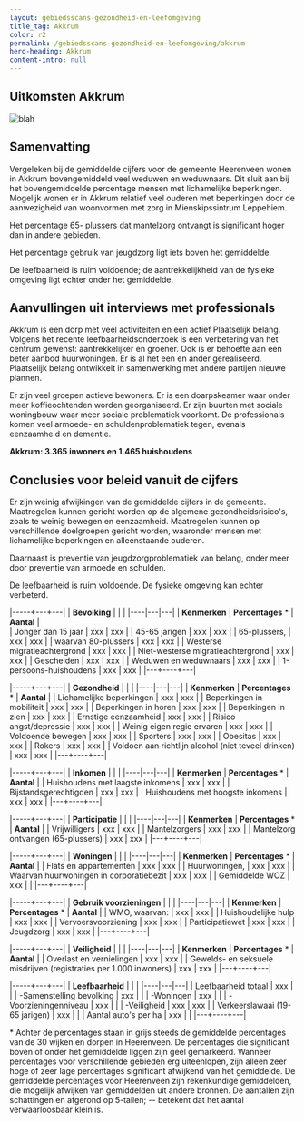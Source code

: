 ```yaml
---
layout: gebiedsscans-gezondheid-en-leefomgeving
title_tag: Akkrum
color: r2
permalink: /gebiedsscans-gezondheid-en-leefomgeving/akkrum
hero-heading: Akkrum
content-intro: null
---
```

## Uitkomsten Akkrum

![blah](/uploads/Grafieken_Gebiedsscans_Dorpen-01.png)

## Samenvatting

Vergeleken bij de gemiddelde cijfers voor de gemeente Heerenveen wonen in Akkrum bovengemiddeld veel weduwen en weduwnaars. Dit sluit aan bij het bovengemiddelde percentage mensen  met lichamelijke beperkingen. Mogelijk wonen er in Akkrum relatief veel ouderen met beperkingen door de aanwezigheid van woonvormen met zorg in Mienskipssintrum Leppehiem.

Het percentage 65- plussers dat mantelzorg ontvangt is significant hoger dan in andere gebieden.

Het percentage gebruik van jeugdzorg ligt iets boven het gemiddelde.

De leefbaarheid is ruim voldoende; de aantrekkelijkheid van de fysieke omgeving ligt echter onder het gemiddelde.

## Aanvullingen uit interviews met professionals

Akkrum is een dorp met veel activiteiten en een actief Plaatselijk belang. Volgens het recente leefbaarheidsonderzoek is een verbetering van het centrum gewenst: aantrekkelijker en groener. Ook is er behoefte aan een beter aanbod huurwoningen. Er is al het een en ander gerealiseerd. Plaatselijk belang ontwikkelt in samenwerking met andere partijen nieuwe plannen.

Er zijn veel groepen actieve bewoners. Er is een doarpskeamer waar onder meer koffieochtenden worden georganiseerd.  Er zijn buurten met sociale woningbouw waar meer sociale problematiek voorkomt. De professionals komen veel armoede- en schuldenproblematiek tegen, evenals eenzaamheid en dementie.

**Akkrum: 3.365 inwoners en 1.465 huishoudens**

## Conclusies voor beleid vanuit de cijfers

Er zijn weinig afwijkingen van de gemiddelde cijfers in de gemeente. Maatregelen kunnen gericht worden op de algemene gezondheidsrisico's, zoals te weinig bewegen en eenzaamheid. Maatregelen kunnen op verschillende doelgroepen gericht worden, waaronder mensen met lichamelijke beperkingen en alleenstaande ouderen.

Daarnaast is preventie van jeugdzorgproblematiek van belang, onder meer door preventie van armoede en schulden.

De leefbaarheid is ruim voldoende. De fysieke omgeving kan  echter  verbeterd.

\|-----+---+---| |  **Bevolking**  |  |    | |----|---|---|
| **Kenmerken**  | **Percentages** * | **Aantal** | \
| Jonger dan 15 jaar                                  | xxx | xxx |
| 45-65 jarigen                                       | xxx | xxx |
| 65-plussers,                                        | xxx | xxx |
| waarvan 80-plussers                                 | xxx | xxx |
| Westerse migratieachtergrond                        | xxx | xxx |
| Niet-westerse migratieachtergrond                   | xxx | xxx |
| Gescheiden                                          | xxx | xxx |
| Weduwen en weduwnaars                               | xxx | xxx |
| 1-persoons-huishoudens                              | xxx | xxx |
|---+----+---|

\|-----+---+---| | **Gezondheid** |     |     | |----|---|---|
| **Kenmerken** | **Percentages** * | **Aantal** | | Lichamelijke beperkingen                            |  xxx   |  xxx   |
| Beperkingen in mobiliteit                           |  xxx   |  xxx   |
| Beperkingen in horen                                |  xxx   |  xxx   |
| Beperkingen in zien                                 |  xxx   |  xxx   |
| Ernstige eenzaamheid                                |  xxx   |  xxx   |
| Risico angst/depressie                              |  xxx   |  xxx   |
| Weinig eigen regie ervaren                          |  xxx   |  xxx   |
| Voldoende bewegen                                   |  xxx   |  xxx   |
| Sporters                                            |  xxx   |  xxx   |
| Obesitas                                            |  xxx   |  xxx   |
| Rokers                                              |  xxx   |  xxx   |
| Voldoen aan richtlijn alcohol (niet teveel drinken) |  xxx   |  xxx   |
|---+----+---|

\|-----+---+---| | **Inkomen** |     |     | |----|---|---|
| **Kenmerken**    | **Percentages** * | **Aantal** | | Huishoudens met laagste inkomens                    |  xxx      |   xxx      |
| Bijstandsgerechtigden                               |  xxx      |   xxx      |
| Huishoudens met hoogste inkomens                    |  xxx      |   xxx      |
|---+----+---|

\|-----+---+---| | **Participatie** |     |     | |----|---|---|
| **Kenmerken**  | **Percentages** * | **Aantal** | | Vrijwilligers                                       |  xxx     |   xxx      |
| Mantelzorgers                                       |  xxx     |   xxx      |
| Mantelzorg ontvangen (65-plussers)                  |  xxx     |   xxx      |
|---+----+---|

\|-----+---+---| | **Woningen** |     |     | |----|---|---|
| **Kenmerken** | **Percentages** * | **Aantal** | | Flats en appartementen                              | xxx |  xxx |
| Huurwoningen,                                       | xxx |  xxx |
| Waarvan huurwoningen in corporatiebezit             | xxx |  xxx |
| Gemiddelde WOZ                                      | xxx |      |
|---+----+---|

\|-----+---+---| | **Gebruik voorzieningen** |     |     | |----|---|---|
| **Kenmerken** | **Percentages** * | **Aantal** | | WMO, waarvan:                                       | xxx | xxx |
| Huishoudelijke hulp                                 | xxx | xxx |
| Vervoersvoorziening                                 | xxx | xxx |
| Participatiewet                                     | xxx | xxx |
| Jeugdzorg                                           | xxx | xxx |
|---+----+---|

\|-----+---+---| | **Veiligheid** |     |     | |----|---|---|
| **Kenmerken** | **Percentages** * | **Aantal** | | Overlast en vernielingen                                           | xxx | xxx |
| Gewelds- en seksuele misdrijven (registraties per 1.000 inwoners)  | xxx | xxx |
|---+----+---|

\|-----+---+---| | **Leefbaarheid** |     |     | |----|---|---|
| Leefbaarheid totaal                                | xxx |                     |
| -Samenstelling bevolking                           | xxx |                     |
| -Woningen                                          | xxx |                     |
| -Voorzieningenniveau                               | xxx |                     |
| -Veiligheid                                        | xxx | xxx |
| Verkeerslawaai (19-65 jarigen)                     | xxx |                     |
| Aantal auto's per ha                               | xxx |                     |
|---+----+---|

\* Achter de percentages staan in grijs steeds de gemiddelde percentages van de 30 wijken en dorpen in Heerenveen. De percentages die significant boven of onder het gemiddelde liggen zijn geel gemarkeerd. Wanneer percentages voor verschillende gebieden erg uiteenlopen, zijn alleen zeer hoge of zeer lage percentages significant afwijkend van het gemiddelde. De gemiddelde percentages voor Heerenveen zijn rekenkundige gemiddelden, die mogelijk afwijken van gemiddelden uit andere bronnen. De aantallen zijn schattingen en afgerond op 5-tallen; -- betekent dat het aantal verwaarloosbaar klein is.